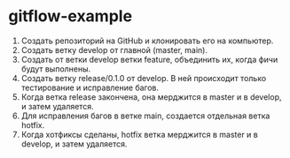 # gitflow-example

1. Создать репозиторий на GitHub и клонировать его на компьютер.
2. Создать ветку develop от главной (master, main).
3. Создать от ветки develop ветки feature, объединить их, когда фичи будут выполнены.
4. Создать ветку release/0.1.0 от develop. В ней происходит только тестирование и исправление багов.
5. Когда ветка release закончена, она мерджится в master и в develop, и затем удаляется.
6. Для исправления багов в ветке main, создается отдельная ветка hotfix.
7. Когда хотфиксы сделаны, hotfix ветка мерджится в master и в develop, и затем удаляется.
